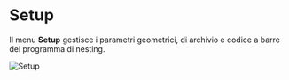 # Setup

Il menu **Setup** gestisce i parametri geometrici, di archivio e codice a barre del programma di nesting.

![Setup](/setup/setup.png)
